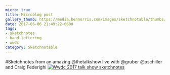 ```yaml
---
micro: true
title: Microblog post
gallery_thumb: https://media.bennorris.com/images/sketchnotable/thumbs/wwdc-2017-talk-show-sketchnotes.jpg
date: 2017-06-06 21:49:22-0600
tags:
- sketchnotes
- hand lettering
- wwdc
category: Sketchnotable
---
```


#Sketchnotes from an amazing @thetalkshow live with @gruber @pschiller and Craig Federighi [![Wwdc 2017 talk show sketchnotes](https://media.bennorris.com/images/sketchnotable/wwdc-2017/wwdc-2017-talk-show-sketchnotes.jpg)](https://media.bennorris.com/images/sketchnotable/wwdc-2017/wwdc-2017-talk-show-sketchnotes.jpg)
